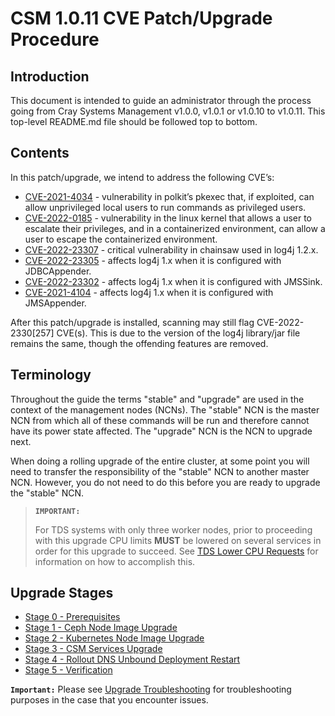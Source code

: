 # CSM 1.0.11 CVE Patch/Upgrade Procedure

## Introduction

This document is intended to guide an administrator through the process going from Cray Systems Management v1.0.0, v1.0.1 or v1.0.10 to v1.0.11. This top-level README.md file should be followed top to bottom.

## Contents

In this patch/upgrade, we intend to address the following CVE’s:
- [CVE-2021-4034](https://nvd.nist.gov/vuln/detail/CVE-2021-4034) - vulnerability in polkit’s pkexec that, if exploited, can allow unprivileged local users to run commands as privileged users.
- [CVE-2022-0185](https://nvd.nist.gov/vuln/detail/CVE-2022-0185) - vulnerability in the linux kernel that allows a user to escalate their privileges, and in a containerized environment, can allow a user to escape the containerized environment.
- [CVE-2022-23307](https://nvd.nist.gov/vuln/detail/CVE-2022-23307) - critical vulnerability in chainsaw used in log4j 1.2.x.
- [CVE-2022-23305](https://nvd.nist.gov/vuln/detail/CVE-2022-23305) - affects log4j 1.x when it is configured with JDBCAppender.
- [CVE-2022-23302](https://nvd.nist.gov/vuln/detail/CVE-2022-23302) - affects log4j 1.x when it is configured with JMSSink.
- [CVE-2021-4104](https://nvd.nist.gov/vuln/detail/CVE-2021-4104) - affects log4j 1.x when it is configured with JMSAppender.

After this patch/upgrade is installed, scanning may still flag CVE-2022-2330[257] CVE(s).  This is due to the version of the log4j library/jar file remains the same, though the offending features are removed.



## Terminology

Throughout the guide the terms "stable" and "upgrade" are used in the context of the management nodes (NCNs). The
"stable" NCN is the master NCN from which all of these commands will be run and therefore cannot have its power state
affected. The "upgrade" NCN is the NCN to upgrade next.

When doing a rolling upgrade of the entire cluster, at some point you will need to transfer the
responsibility of the "stable" NCN to another master NCN. However, you do not need to do this before you are ready to
upgrade the "stable" NCN.

>**`IMPORTANT:`**
>
> For TDS systems with only three worker nodes, prior to proceeding with this upgrade CPU limits **MUST** be lowered on several services in order for this upgrade to succeed.  See [TDS Lower CPU Requests](../../operations/kubernetes/TDS_Lower_CPU_Requests.md) for information on how to accomplish this.
>

## Upgrade Stages

- [Stage 0 - Prerequisites](Stage_0_Prerequisites.md)
- [Stage 1 - Ceph Node Image Upgrade](Stage_1.md)
- [Stage 2 - Kubernetes Node Image Upgrade](Stage_2.md)
- [Stage 3 - CSM Services Upgrade](Stage_3.md)
- [Stage 4 - Rollout DNS Unbound Deployment Restart](Stage_4.md)
- [Stage 5 - Verification](Stage_5.md)

**`Important:`** Please see [Upgrade Troubleshooting](./upgrade_troubleshooting.md) for troubleshooting purposes in the case that you encounter issues.
